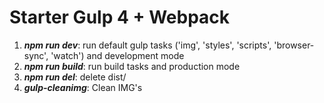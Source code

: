 <h1>Starter Gulp 4 + Webpack</h1>

<ol>
	<li><strong title="development"><em>npm run dev</em></strong>: run default gulp tasks ('img', 'styles', 'scripts', 'browser-sync', 'watch') and  development mode</li>
	<li><strong title="production"><em>npm run build</em></strong>: run build tasks and production mode</li>
	<li><strong title="delete"><em>npm run del</em></strong>: delete dist/</li>
	<li><strong title="cleanimg task"><em>gulp-cleanimg</em></strong>: Clean IMG's</li>
</ol>


